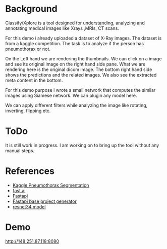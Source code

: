 # Background

Classify/Xplore is a tool designed for understanding, analyzing and annotating medical images like Xrays ,MRIs, CT scans.

For this demo i already uploaded a dataset of X-Ray images. The dataset is from a kaggle competition. The task is to analyze if the person has pneumothorax or not.

On the Left hand we are rendering the thumbnails. We can click on a image and see its original image on the right hand side pane. What we are rendering here is the original dicom image. The bottom right hand side shows the predictions and the related images. We also see the extracted meta content in the bottom.

For this demo purpose i wrote a small network that computes the similar images using Siamese network. We can plugin any model here.

We can apply different filters while analyzing the image like rotating, inverting, flipping etc.

# ToDo

It is still work in progress. I am working on to bring up the tool without any manual steps.

# References

* [Kaggle Pneumothorax Segmentation](https://www.kaggle.com/c/siim-acr-pneumothorax-segmentation)
* [fast.ai](http://fast.ai)
* [Fastapi](https://github.com/tiangolo/fastapi)
* [Fastapi base project generator](https://github.com/tiangolo/full-stack-fastapi-postgresql)
* [resnet34 model](https://github.com/sairahul/notebooks/blob/master/Siamese_Network_with_ContrastiveLoss.ipynb)


# Demo

http://148.251.87.118:8080


